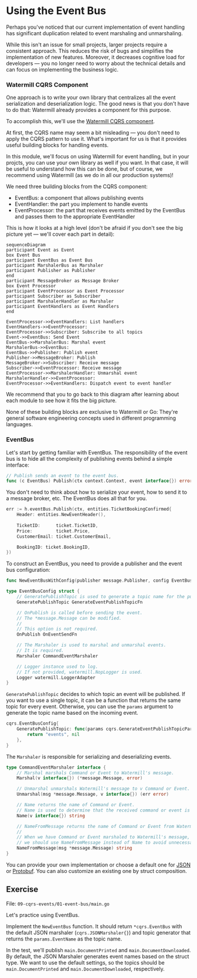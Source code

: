 # Using the Event Bus

Perhaps you've noticed that our current implementation
of event handling has significant duplication related to event marshaling and unmarshaling.

While this isn't an issue for small projects, larger projects require a consistent approach.
This reduces the risk of bugs and simplifies the implementation of new features.
Moreover, it decreases cognitive load for developers — you no longer need to worry about the technical details
and can focus on implementing the business logic.

### Watermill CQRS Component

One approach is to write your own library that centralizes all the event serialization and deserialization logic.
The good news is that you don't have to do that: Watermill already provides a component for this purpose.

To accomplish this, we'll use the [Watermill CQRS component](https://watermill.io/docs/cqrs/).

At first, the CQRS name may seem a bit misleading — you don't need to apply the CQRS pattern to use it.
What's important for us is that it provides useful building blocks for handling events.

In this module, we'll focus on using Watermill for event handling, but in your projcts, you can use your own library as well if you want.
In that case, it will be useful to understand how this can  be done,
but of course, we recommend using Watermill (as we do in all our production systems)!

We need three building blocks from the CQRS component:
- EventBus: a component that allows publishing events
- EventHandler: the part you implement to handle events
- EventProcessor: the part that receives events emitted by the EventBus and passes them to the appropriate EventHandler

This is how it looks at a high level (don't be afraid if you don't see the big picture yet — we'll cover each part in detail):

```mermaid
sequenceDiagram
participant Event as Event
box Event Bus
participant EventBus as Event Bus
participant MarshalerBus as Marshaler
participant Publisher as Publisher
end
participant MessageBroker as Message Broker
box Event Processor
participant EventProcessor as Event Processor
participant Subscriber as Subscriber
participant MarshalerHandler as Marshaler
participant EventHandlers as Event Handlers
end

EventProcessor->>EventHandlers: List handlers
EventHandlers->>EventProcessor: 
EventProcessor->>Subscriber: Subscribe to all topics
Event->>EventBus: Send Event
EventBus->>MarshalerBus: Marshal event
MarshalerBus->>EventBus: 
EventBus->>Publisher: Publish event
Publisher->>MessageBroker: Publish 
MessageBroker->>Subscriber: Receive message
Subscriber->>EventProcessor: Receive message
EventProcessor->>MarshalerHandler: Unmarshal event
MarshalerHandler->>EventProcessor: 
EventProcessor->>EventHandlers: Dispatch event to event handler
```

We recommend that you to go back to this diagram after learning about each module to see how it fits the big picture.

None of these building blocks are exclusive to Watermill or Go: They're general software engineering concepts used in different programming languages.

### EventBus

Let's start by getting familiar with EventBus.
The responsibility of the event bus is to hide all the complexity of publishing events behind a simple interface:

```go
// Publish sends an event to the event bus.
func (c EventBus) Publish(ctx context.Context, event interface{}) error {
```

You don't need to think about how to serialize your event, how to send it to a message broker, etc.
The EventBus does all that for you.

```go
err := h.eventBus.Publish(ctx, entities.TicketBookingConfirmed{
	Header: entities.NewEventHeader(),
	
	TicketID:      ticket.TicketID,
	Price:         ticket.Price,
	CustomerEmail: ticket.CustomerEmail,

	BookingID: ticket.BookingID,
})
```

To construct an EventBus, you need to provide a publisher and the event bus configuration:

```go
func NewEventBusWithConfig(publisher message.Publisher, config EventBusConfig) (*EventBus, error) {
```

```go
type EventBusConfig struct {
	// GeneratePublishTopic is used to generate a topic name for the publishing event.
	GeneratePublishTopic GenerateEventPublishTopicFn

	// OnPublish is called before sending the event.
	// The *message.Message can be modified.
	//
	// This option is not required.
	OnPublish OnEventSendFn

	// The Marshaler is used to marshal and unmarshal events.
	// It is required.
	Marshaler CommandEventMarshaler

	// Logger instance used to log.
	// If not provided, watermill.NopLogger is used.
	Logger watermill.LoggerAdapter
}
```

`GeneratePublishTopic` decides to which topic an event will be published.
If you want to use a single topic, it can be a function that returns the same topic for every event.
Otherwise, you can use the `params` argument to generate the topic name based on the incoming event.

```go
cqrs.EventBusConfig{
	GeneratePublishTopic: func(params cqrs.GenerateEventPublishTopicParams) (string, error) {
		return "events", nil
	},
}
```

The `Marshaler` is responsible for serializing and deserializing events.

```go
type CommandEventMarshaler interface {
	// Marshal marshals Command or Event to Watermill's message.
	Marshal(v interface{}) (*message.Message, error)

	// Unmarshal unmarshals Watermill's message to v Command or Event.
	Unmarshal(msg *message.Message, v interface{}) (err error)

	// Name returns the name of Command or Event.
	// Name is used to determine that the received command or event is an event that we want to handle.
	Name(v interface{}) string

	// NameFromMessage returns the name of Command or Event from Watermill's message (generated by Marshal).
	//
	// When we have Command or Event marshaled to Watermill's message,
	// we should use NameFromMessage instead of Name to avoid unnecessary unmarshaling.
	NameFromMessage(msg *message.Message) string
}
```

You can provide your own implementation
or choose a default one for [JSON](https://github.com/ThreeDotsLabs/watermill/blob/master/components/cqrs/marshaler_json.go#L10)
or [Protobuf](https://github.com/ThreeDotsLabs/watermill/blob/master/components/cqrs/marshaler_protobuf.go#L14).
You can also customize an existing one by struct composition.

## Exercise

File: `09-cqrs-events/01-event-bus/main.go`

Let's practice using EventBus.

Implement the `NewEventBus` function.
It should return `*cqrs.EventBus` with the default JSON marshaler (`cqrs.JSONMarshaler{}`) and topic
generator that returns the `params.EventName` as the topic name.

In the test, we'll publish `main.DocumentPrinted` and `main.DocumentDownloaded`.
By default, the JSON Marshaler generates event names based on the struct type.
We want to use the default settings, so the topics should be `main.DocumentPrinted` and `main.DocumentDownloaded`, respectively.
